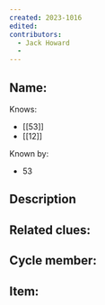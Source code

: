 ```yaml
---
created: 2023-1016
edited:
contributors:
  - Jack Howard
  - 
---
```


Name:
- 

Knows:
- [[53]]
- [[12]]


Known by:
- 53

Description
- 

Related clues:
- 
Cycle member:
- 
Item:
- 




